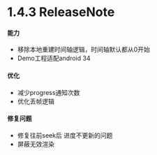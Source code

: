 # 1.4.3 ReleaseNote

#### 能力
- 移除本地重建时间轴逻辑，时间轴默认都从0开始
- Demo工程适配android 34

#### 优化
- 减少progress通知次数
- 优化丢帧逻辑

#### 修复问题
- 修复往前seek后 进度不更新的问题
- 屏蔽无效渲染

